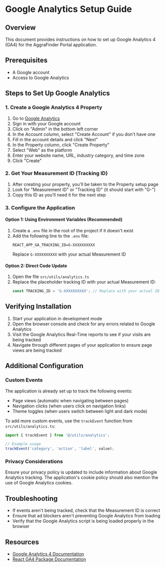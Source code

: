 # Google Analytics Setup Guide

## Overview

This document provides instructions on how to set up Google Analytics 4 (GA4) for the AggraFinder Portal application.

## Prerequisites

- A Google account
- Access to Google Analytics

## Steps to Set Up Google Analytics

### 1. Create a Google Analytics 4 Property

1. Go to [Google Analytics](https://analytics.google.com/)
2. Sign in with your Google account
3. Click on "Admin" in the bottom left corner
4. In the Account column, select "Create Account" if you don't have one
5. Fill in the account details and click "Next"
6. In the Property column, click "Create Property"
7. Select "Web" as the platform
8. Enter your website name, URL, industry category, and time zone
9. Click "Create"

### 2. Get Your Measurement ID (Tracking ID)

1. After creating your property, you'll be taken to the Property setup page
2. Look for "Measurement ID" or "Tracking ID" (it should start with "G-")
3. Copy this ID as you'll need it for the next step

### 3. Configure the Application

#### Option 1: Using Environment Variables (Recommended)

1. Create a `.env` file in the root of the project if it doesn't exist
2. Add the following line to the `.env` file:
   ```
   REACT_APP_GA_TRACKING_ID=G-XXXXXXXXXX
   ```
   Replace `G-XXXXXXXXXX` with your actual Measurement ID

#### Option 2: Direct Code Update

1. Open the file `src/utils/analytics.ts`
2. Replace the placeholder tracking ID with your actual Measurement ID:
   ```typescript
   const TRACKING_ID = 'G-XXXXXXXXXX'; // Replace with your actual ID
   ```

## Verifying Installation

1. Start your application in development mode
2. Open the browser console and check for any errors related to Google Analytics
3. Visit the Google Analytics Real-Time reports to see if your visits are being tracked
4. Navigate through different pages of your application to ensure page views are being tracked

## Additional Configuration

### Custom Events

The application is already set up to track the following events:

- Page views (automatic when navigating between pages)
- Navigation clicks (when users click on navigation links)
- Theme toggles (when users switch between light and dark mode)

To add more custom events, use the `trackEvent` function from `src/utils/analytics.ts`:

```typescript
import { trackEvent } from '@/utils/analytics';

// Example usage
trackEvent('category', 'action', 'label', value);
```

### Privacy Considerations

Ensure your privacy policy is updated to include information about Google Analytics tracking. The application's cookie policy should also mention the use of Google Analytics cookies.

## Troubleshooting

- If events aren't being tracked, check that the Measurement ID is correct
- Ensure that ad blockers aren't preventing Google Analytics from loading
- Verify that the Google Analytics script is being loaded properly in the browser

## Resources

- [Google Analytics 4 Documentation](https://developers.google.com/analytics/devguides/collection/ga4)
- [React GA4 Package Documentation](https://www.npmjs.com/package/react-ga4)
